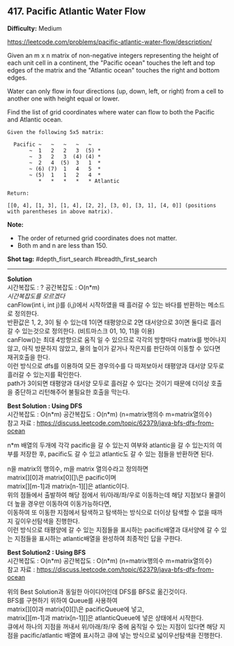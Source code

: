 ## 417. Pacific Atlantic Water Flow

**Difficulty:** Medium

https://leetcode.com/problems/pacific-atlantic-water-flow/description/

Given an m x n matrix of non-negative integers representing the height of each unit cell in a continent, the "Pacific ocean" touches the left and top edges of the matrix and the "Atlantic ocean" touches the right and bottom edges. <br/>

Water can only flow in four directions (up, down, left, or right) from a cell to another one with height equal or lower. <br/>

Find the list of grid coordinates where water can flow to both the Pacific and Atlantic ocean. <br/>

```
Given the following 5x5 matrix:

  Pacific ~   ~   ~   ~   ~ 
       ~  1   2   2   3  (5) *
       ~  3   2   3  (4) (4) *
       ~  2   4  (5)  3   1  *
       ~ (6) (7)  1   4   5  *
       ~ (5)  1   1   2   4  *
          *   *   *   *   * Atlantic

Return:

[[0, 4], [1, 3], [1, 4], [2, 2], [3, 0], [3, 1], [4, 0]] (positions with parentheses in above matrix).
```

**Note:** <br/>
* The order of returned grid coordinates does not matter.
* Both m and n are less than 150.

**Shot tag:** \#depth\_fisrt\_search \#breadth\_first\_search

------------------------------------

**Solution** <br/>
시간복잡도 : ? 공간복잡도 : O(n*m) <br/>
_시간복잡도를 모르겠다_ <br/>
canFlow(int i, int j)를 (i,j)에서 시작하였을 때 흘러갈 수 있는 바다를 반환하는 메소드로 정의한다. <br/>
반환값은 1, 2, 3이 될 수 있는데 1이면 태평양으로 2면 대서양으로 3이면 둘다로 흘러갈 수 있는것으로 정의한다. (비트마스크 01, 10, 11을 이용) <br/>
canFlow()는 최대 4방향으로 움직 일 수 있으므로 각각의 방향마다 matrix를 벗어나지 않고, 아직 방문하지 않았고, 물의 높이가 같거나 작은지를 판단하여 이동할 수 있다면 재귀호출을 한다. <br/>
이런 방식으로 dfs를 이용하여 모든 경우의수를 다 따져보아서 태평양과 대서양 모두로 흘러갈 수 있는지를 확인한다. <br/>
path가 3이되면 태평양과 대서양 모두로 흘러갈 수 있다는 것이기 때문에 더이상 호출을 중단하고 리턴해주어 불필요한 호출을 막는다.

**Best Solution : Using DFS** <br/>
시간복잡도 : O(n\*m) 공간복잡도 : O(n\*m) (n=matrix행의수 m=matrix열의수) <br/>
참고 자료 : https://discuss.leetcode.com/topic/62379/java-bfs-dfs-from-ocean <br/>

n\*m 배열의 두개에 각각 pacific을 갈 수 있는지 여부와 atlantic을 갈 수 있는지의 여부를 저장한 후, 
pacific도 갈 수 있고 atlantic도 갈 수 있는 점들을 반환하면 된다. <br/>

n을 matrix의 행의수, m을 matrix 열의수라고 정의하면 <br/>
matrix\[\]\[0\]과 matrix\[0\]\[]\은 pacific이며 <br/>
matrix\[\]\[m-1\]과 matrix\[n-1\]\[\]은 atlantic이다. <br/>
위의 점들에서 출발하여 해당 점에서 위/아래/좌/우로 이동하는데 해당 지점보다 물결이 더 높을 경우만 이동하여 이동가능하다면, <br/>
이동하여 또 이동한 지점에서 탐색하고 탐색하는 방식으로 더이상 탐색할 수 없을 때까지 깊이우선탐색을 진행한다. <br/>
이런 방식으로 태평양에 갈 수 있는 지점들을 표시하는 pacific배열과 대서양에 갈 수 있는 지점들을 표시하는 atlantic배열을 완성하여 최종적인 답을 구한다. 

**Best Solution2 : Using BFS** <br/>
시간복잡도 : O(n\*m) 공간복잡도 : O(n\*m) (n=matrix행의수 m=matrix열의수) <br/>
참고 자료 : https://discuss.leetcode.com/topic/62379/java-bfs-dfs-from-ocean <br/>

위의 Best Solution과 동일한 아이디어인데 DFS를 BFS로 옮긴것이다. <br/>
BFS를 구현하기 위하여 Queue를 사용하여 <br/>
matrix\[\]\[0\]과 matrix\[0\]\[]\은 pacificQueue에 넣고, <br/>
matrix\[\]\[m-1\]과 matrix\[n-1\]\[\]은 atlanticQueue에 넣은 상태에서 시작한다. <br/>
큐에서 하나의 지점을 꺼내서 위/아래/좌/우 중에 움직일 수 있는 지점이 있다면 해당 지점을 pacific/atlantic 배열에 표시하고 큐에 넣는 방식으로 넓이우선탐색을 진행한다.

